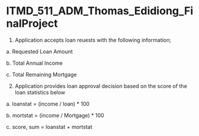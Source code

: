 # ITMD_511_ADM_Thomas_Edidiong_FinalProject
1. Application accepts loan reuests with the following information;

a. Requested Loan Amount

b. Total Annual Income

c. Total Remaining Mortgage


2. Application provides loan approval decision based on the score of the loan statistics below

a. loanstat = (income / loan) * 100

b. mortstat = (income / Mortgage) * 100

c. score, sum = loanstat + mortstat 
